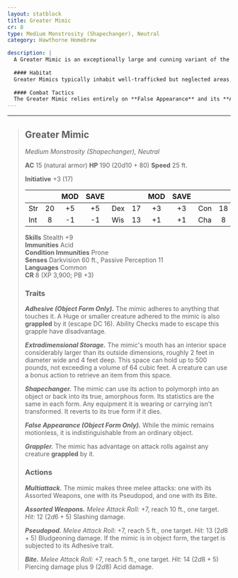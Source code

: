 ```yaml
---
layout: statblock
title: Greater Mimic
cr: 8
type: Medium Monstrosity (Shapechanger), Neutral
category: Hawthorne Homebrew

description: |
  A Greater Mimic is an exceptionally large and cunning variant of the classic monster, capable of taking on the form of massive objects—or even combinations of objects—to lure in more formidable prey. It is distinguished by a large, gaping mouth that acts as an **Extradimensional Storage** space, a deadly trap into which it deposits its unfortunate victims and treasure alike.
  
  #### Habitat
  Greater Mimics typically inhabit well-trafficked but neglected areas, such as the deepest parts of ancient dungeons, forgotten bank vaults, or the holds of derelict ships. Their size and intelligence allow them to take on highly specific and valuable disguises, like a large suit of armor, a treasure chest stacked high with goods, or a merchant's cart.
  
  #### Combat Tactics
  The Greater Mimic relies entirely on **False Appearance** and its **Adhesive** trait to secure its first target. It uses its **Multiattack** to unleash its full array of weapons, including a deadly **Bite** attack that deals acid damage and an **Assorted Weapons** attack that suggests it can quickly shift its appendages into different forms. Once a target is grappled, its **Grappler** trait ensures it hits with superior accuracy until the victim can escape its sticky grasp.
---
```


___
> ## Greater Mimic
> *Medium Monstrosity (Shapechanger), Neutral*
> 
> **AC** 15 (natural armor) **HP** 190 (20d10 + 80) **Speed** 25 ft.
> 
> **Initiative** +3 (17)
>
> | | | MOD | SAVE | | | MOD | SAVE | | | MOD | SAVE |
> |:--|:-:|:----:|:----:|:--|:-:|:----:|:----:|:--|:-:|:----:|:----:|
> |Str| 20| +5 | +5 |Dex| 17| +3 | +3 |Con| 18| +4 | +4 |
> |Int| 8| -1 | -1 |Wis| 13| +1 | +1 |Cha| 8| -1 | -1 |
>
> **Skills** Stealth +9  
> **Immunities** Acid  
> **Condition Immunities** Prone  
> **Senses** Darkvision 60 ft., Passive Perception 11  
> **Languages** Common  
> **CR** 8 (XP 3,900; PB +3)
>
> ### Traits
>
> ***Adhesive (Object Form Only).*** The mimic adheres to anything that touches it. A Huge or smaller creature adhered to the mimic is also **grappled** by it (escape DC 16). Ability Checks made to escape this grapple have disadvantage.
>
> ***Extradimensional Storage.*** The mimic's mouth has an interior space considerably larger than its outside dimensions, roughly 2 feet in diameter wide and 4 feet deep. This space can hold up to 500 pounds, not exceeding a volume of 64 cubic feet. A creature can use a bonus action to retrieve an item from this space.
>
> ***Shapechanger.*** The mimic can use its action to polymorph into an object or back into its true, amorphous form. Its statistics are the same in each form. Any equipment it is wearing or carrying isn't transformed. It reverts to its true form if it dies.
>
> ***False Appearance (Object Form Only).*** While the mimic remains motionless, it is indistinguishable from an ordinary object.
>
> ***Grappler.*** The mimic has advantage on attack rolls against any creature **grappled** by it.
>
> ### Actions
>
> ***Multiattack.*** The mimic makes three melee attacks: one with its Assorted Weapons, one with its Pseudopod, and one with its Bite.
>
> ***Assorted Weapons.*** *Melee Attack Roll:* +7, reach 10 ft., one target. *Hit:* 12 ($2d6 + 5$) Slashing damage.
>
> ***Pseudopod.*** *Melee Attack Roll:* +7, reach 5 ft., one target. *Hit:* 13 ($2d8 + 5$) Bludgeoning damage. If the mimic is in object form, the target is subjected to its Adhesive trait.
>
> ***Bite.*** *Melee Attack Roll:* +7, reach 5 ft., one target. *Hit:* 14 ($2d8 + 5$) Piercing damage plus 9 ($2d8$) Acid damage.
